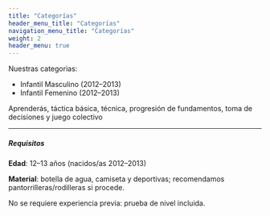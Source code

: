 ```yaml
---
title: "Categorías"
header_menu_title: "Categorías"
navigation_menu_title: "Categorías"
weight: 2
header_menu: true
---
```


Nuestras categorias:

- Infantil Masculino (2012–2013)
- Infantil Femenino (2012–2013)


Aprenderás, táctica básica, técnica, progresión de fundamentos, toma de decisiones y juego colectivo

---
##### Requisitos

**Edad**: 12–13 años (nacidos/as 2012–2013)

**Material**: botella de agua, camiseta y deportivas; recomendamos pantorrilleras/rodilleras si procede.

No se requiere experiencia previa: prueba de nivel incluida.
